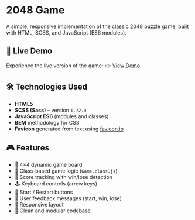 # 2048 Game

A simple, responsive implementation of the classic 2048 puzzle game, built with HTML, SCSS, and JavaScript (ES6 modules).

## 🚀 Live Demo

Experience the live version of the game:
👉 [View Demo](https://roman-logos-frontend.github.io/2048-landing-game/)

## 🛠 Technologies Used

- **HTML5**
- **SCSS (Sass)** – version `1.72.0`
- **JavaScript ES6** (modules and classes)
- **BEM** methodology for CSS
- **Favicon** generated from text using [favicon.io](https://favicon.io/favicon-generator/)

## 🎮 Features

- 🧩 4×4 dynamic game board
- 🧠 Class-based game logic (`Game.class.js`)
- 🎯 Score tracking with win/lose detection
- 🕹️ Keyboard controls (arrow keys)
- 🔄 Start / Restart buttons
- 💬 User feedback messages (start, win, lose)
- 📱 Responsive layout
- 🧼 Clean and modular codebase
